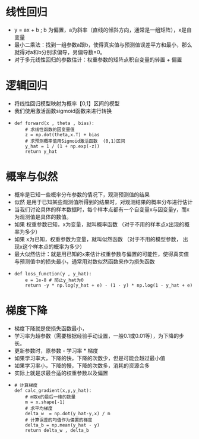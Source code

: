 # 线性回归

* y = ax + b ; b 为偏置，a为斜率（直线的倾斜方向，通常是一组矩阵），x是自变量
* 最小二乘法：找到一组参数a跟b，使得真实值与预测值误差平方和最小，那么就得对a和b分别求偏导，另偏导数=0。
* 对于多元线性回归的参数估计：权重参数的矩阵点积自变量的转置 + 偏置

# 逻辑回归

* 将线性回归模型映射为概率【0,1】区间的模型
* 我们使用激活函数sigmoid函数来进行转换
* ```
  def forward(x , theta , bias):
      # 求线性函数的因变量值
      z = np.dot(theta,x.T) + bias
      # 求预测概率值用Sigmoid激活函数  (0,1)区间
      y_hat = 1 / (1 + np.exp(-z))
      return y_hat
  ```

# 概率与似然

* 概率是已知一些概率分布参数的情况下，观测预测值的结果
* 似然 是用于已知某些观测值所得到的结果时，对观测结果的概率分布进行估计
* 当我们讨论具体的样本数据时，每个样本点都有一个自变量x与因变量y，而x为观测值是具体的数值。
* 如果 权重参数已知，x为变量，就叫概率函数 （对于不用的样本点x出现的概率为多少）
* 如果 x为已知，权重参数为变量，就叫似然函数 （对于不用的模型参数， 出现x这个样本点的概率为多少）
* 最大似然估计：就是用已知的x来估计权重参数与偏置的可能性，使得真实值与预测值中的损失最小，通常用对数似然函数来作为损失函数
* ```
  def loss_function(y , y_hat):
      e = 1e-8 # 防止y_hat为0
      return -y * np.log(y_hat + e) - (1 - y) * np.log(1 - y_hat + e)
  ```

# 梯度下降

* 梯度下降就是使损失函数最小，
* 学习率为超参数（需要根据经验手动设置，一般0.1或0.01等），为下降的步长。
* 更新参数时，原参数 - 学习率 * 梯度
* 如果学习率大，下降的快，下降的次数少，但是可能会越过最小值
* 如果学习率小，下降的慢，下降的次数多，消耗的资源会多
* 实际上就是求最合适的权重参数以及偏置
* ```
  # 计算梯度
  def calc_gradient(x,y,y_hat):
      # m取x的最后一维的数量
      m = x.shape[-1]
      # 求平均梯度
      delta_w  = np.dot(y_hat-y,x) / m
      # 计算误差的均值作为偏置的梯度
      delta_b = np.mean(y_hat - y)
      return delta_w , delta_b
  ```